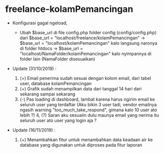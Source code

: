 # freelance-kolamPemancingan

- Konfigurasi gagal ngeload, 
    - Ubah $base_url di file config.php folder config (config/config.php)
        dari $base_url = "localhost/freelance/kolamPemancingan" 
            -> $base_url = "localhost/kolamPemancingan" kalo langsung naronya di folder htdocs 
            -> $base_url = "localhost/NamaFolder/kolamPemancingan" kalo nyimpannya di folder lain (NamaFolder disesuaikan)

- Update (31/10/2019) :
    1. (+) Email penerima sudah sesuai dengan kolom email, dari tabel user, database kolamPemancingan
    2. (+) Grafik sudah menampilkan data dari tanggal 14 hari dari sekarang sampai sekarang
    3. (-) Pas loading di dashboard, lambat karena harus ngirim email ke seluruh user yang terdaftar (Aku bikin 3 user tadi, vendor emailnya ngasih warning "too_much_take_respond", gimana kalo 10 user ato lebih ?) 
    4, (?) Saran aku sesuaiin dulu maunya email yang nerima itu seluruh user ato user yang login aja ?

- Update (16/11/2019) :
    1. (+) Menambahkan fitur untuk menambahkan data keadaan air ke database yang digunakan untuk diproses pada fitur laporan
